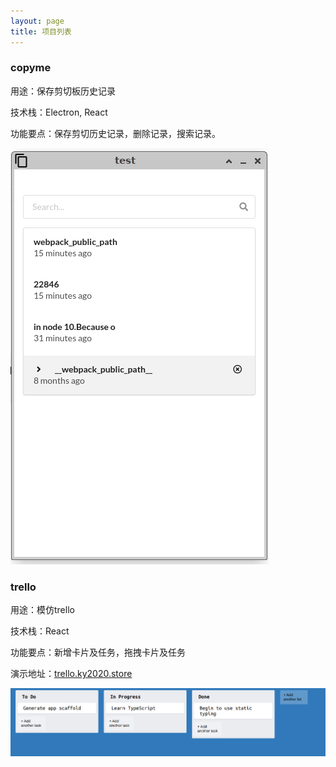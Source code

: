 ```yaml
---
layout: page
title: 项目列表
---
```

### copyme

用途：保存剪切板历史记录

技术栈：Electron, React

功能要点：保存剪切历史记录，删除记录，搜索记录。

![copyme](./images/copyme.png)

### trello
用途：模仿trello

技术栈：React

功能要点：新增卡片及任务，拖拽卡片及任务

演示地址：[trello.ky2020.store](https://trello.ky2020.store)

![trello](./images/trello.png)
